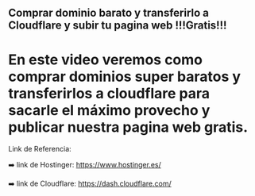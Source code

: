 ## Comprar dominio barato y transferirlo a Cloudflare y subir tu pagina web  !!!Gratis!!!
# En este video veremos como comprar dominios super baratos  y transferirlos  a cloudflare para sacarle el máximo provecho y publicar nuestra pagina web gratis.

Link de Referencia:


➡️ link de Hostinger: https://www.hostinger.es/

➡️ link de Cloudflare: https://dash.cloudflare.com/